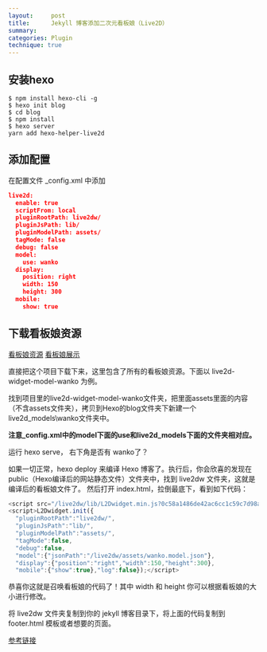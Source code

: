 ```yaml
---
layout:     post
title:      Jekyll 博客添加二次元看板娘（Live2D）
summary:    
categories: Plugin
technique: true
---
```


## 安装hexo

``` 
$ npm install hexo-cli -g
$ hexo init blog
$ cd blog
$ npm install
$ hexo server
yarn add hexo-helper-live2d
```

## 添加配置

在配置文件 _config.xml 中添加

```json
live2d:
  enable: true
  scriptFrom: local
  pluginRootPath: live2dw/
  pluginJsPath: lib/
  pluginModelPath: assets/
  tagMode: false
  debug: false
  model:
    use: wanko
  display:
    position: right
    width: 150
    height: 300
  mobile:
    show: true
```

## 下载看板娘资源

[看板娘资源](https://github.com/xiazeyu/live2d-widget-models)
[看板娘展示](https://huaji8.top/post/live2d-plugin-2.0/)

直接把这个项目下载下来，这里包含了所有的看板娘资源。下面以 live2d-widget-model-wanko 为例。

找到项目里的live2d-widget-model-wanko文件夹，把里面assets里面的内容（不含assets文件夹），拷贝到Hexo的blog文件夹下新建一个live2d_models\wanko文件夹中。

**注意_config.xml中的model下面的use和live2d_models下面的文件夹相对应。**

运行 hexo serve， 右下角是否有 wanko了？

如果一切正常，hexo deploy 来编译 Hexo 博客了。执行后，你会欣喜的发现在public（Hexo编译后的网站静态文件）文件夹中，找到 live2dw 文件夹，这就是编译后的看板娘文件了。
然后打开 index.html，拉倒最底下，看到如下代码：  
 
```javascript
<script src="/live2dw/lib/L2Dwidget.min.js?0c58a1486de42ac6cc1c59c7d98ae887"></script>
<script>L2Dwidget.init({
  "pluginRootPath":"live2dw/",
  "pluginJsPath":"lib/",
  "pluginModelPath":"assets/",
  "tagMode":false,
  "debug":false,
  "model":{"jsonPath":"/live2dw/assets/wanko.model.json"},
  "display":{"position":"right","width":150,"height":300},
  "mobile":{"show":true},"log":false});</script>
```

恭喜你这就是召唤看板娘的代码了！其中 width 和 height 你可以根据看板娘的大小进行修改。

将 live2dw 文件夹复制到你的 jekyll 博客目录下，将上面的代码复制到 footer.html 模板或者想要的页面。

[参考链接](https://done.moe/tutorial/2018/08/11/how-to-add-cute-live2d-in-jekyll-blog/)